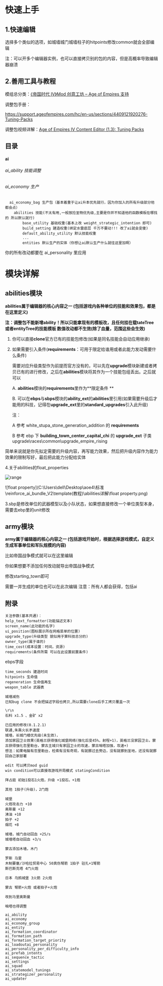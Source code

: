 # 快速上手

## 1.快速编辑

选择多个类似的选项，如城墙城门城墙柱子的hitpoints修改common就会全部编辑

注：可以开多个编辑器实例，也可以直接拷贝别的包的内容，但是高概率导致编辑器崩溃

## 2.善用工具与教程

模组总分类：[《帝国时代 IV》Mod 创意工坊 – Age of Empires 支持](https://support.ageofempires.com/hc/en-us/sections/360012376652-Age-of-Empires-IV-Mod-Workshop)

调整包手册：

https://support.ageofempires.com/hc/en-us/sections/4409121920276-Tuning-Packs

调整包视频详解：[Age of Empires IV Content Editor (1.3): Tuning Packs](https://www.youtube.com/watch?v=GN-4k5ry8S8)

## 目录
#### ai
###### ai_ability 技能调整
###### ai_economy 生产
```
  ai_economy_bag 生产包（基本着重于让ai升本优先就行，因为你加入的所有升级部分他都会点）
    abilities 技能(不太有用,一般放捡圣物优先级,主要是你并不知道他的函数模板在哪找的 所以默认就行)
		base_utility 基础权重(基本上改 weight_strategic_intention 即可)
		build_setting 建造权重(绑定水雷底层 千万不要动!!! 改了ai就会变傻)
		default_ability_utility 默认技能权重
		...
		entities 默认生产的实体（你想让ai默认生产什么就往这里加啊）
```
你的所有改动都要在 ai_personality 里应用

# 模块详解

## abilities模块

**abilities属于编辑器的核心内容之一 (包括游戏内各种单位的技能和效果包，都是在这里定义)**

**注：调整包不能新增ability！所以只能拿现有的模板改，且任何挂在载tateTree或者entityTree的技能模板 数值改动都不生效(除了血量，范围这些会生效)**

1. 你可以直接**clone**官方已有的技能包修改(如果是同名技能会自动应用继承)

2. 如果需要引入条件(**requirements**：可用于限定给谁用或者此能力发动需要什么条件)

   需要对应升级类型作为前提而官方没有的，可以先在**upgrade**模块新建或者拷贝已有的进行修改，之后在**abilities**模块将其作为一个技能包组丢出。之后就可以

   A. **abilities**模块的**requirements**里作为**限定条件 **

   B. 可以在**ebps**与**sbps**模块的**ability_ext**的**abilities**里引用(如果需要升级后才能用的科技，记得在**upgrade_ext**里的**standard_upgrades**引入此升级)

   注：

   A 参考 white_stupa_stone_generation_addition 的 **requirements**

   B 参考 ebp 下 **building_town_center_capital_chi** 的 **upgrade_ext** 子类upgrade\races\common\upgrade_empire_rising





简单来说就是你先拟定需要的升级内容，再写能力效果，然后把升级内容作为能力效果的限制写好，最后把此能力分配给实体



4.关于abilities的float_properties

![range](C:\Users\dell\Desktop\aoe4\标准\reinforce_ai_bundle_V2\template(教程)\abilities详解\range.png)

![float property](C:\Users\dell\Desktop\aoe4\标准\reinforce_ai_bundle_V2\template(教程)\abilities详解\float property.png)

3.sbp是修改单位的武器模型以及小队状态，如果想直接修改一个单位类型本身，需要去ebp里的unit修改

## army模块

**army属于编辑器的核心内容之一 (包括游戏开始时，根据选择游戏模式，自定义生成军事单位和军队规模的内容)**

比如帝国战争模式就可以在这里编辑

你如果想要不添加任何改动就导出帝国战争模式

修改starting_town即可

需要一并生成的单位也可以在此次编辑
注意：所有人都会获得，包括ai



## 附录

```
关注参数(基本共通)：
help_text_formatter(功能描述文本)
screen_name(此功能的名字)
ui_position(图标展示所在网格菜单的位置)
upgrade_type(升级类型 貌似用于算科技总分的)
owner_type(属于谁的)
time_cost(成本设置：时间，资源)
requirements(条件所需 可以在此设置前置条件)
```

ebps字段

```
time_seconds 建造时间
hitpoints 生命值
regeneration 生命值再生
weapon_table 武器表
```

```
城墙减伤
已知bug clone 不会把描述字段也拷贝,所以需要clone后手工拷贝覆盖一次
```

``` 
\r\n
石料 x1.5 、金矿 x2
```

```
已应用的修改(0.1.2.1)
联通,朱熹火长矛速度
城墙，长城门楼优先级(未生效)，
添加家园卫士效果(英格兰获得强化城堡网络(强化后变45%，射程+1)，英格兰没家园卫士。蒙古获得强化忽里勒台，蒙古主城只有家园卫士的攻速，蒙古哨塔加强，攻速+)
想法：如果电脑有忽里勒台，检索有没有奇观，有就挪过去旁边，没有就挪到圣地，还没有就挪回自己家部署

edit 可以拷贝mod guid
win condition可以直接改游戏开局模式 statingCondition
```

```
拜占庭 初始1投石1火炮，升级 +1投石，+1炮

其他 1拍子(升级)，2门炮
```

```
城堡 
火炮攻击力 +10
奥斯曼 +12
沸油 +10
拍子 +2
烟花 +8

城墙，城门自动回血 +25/s
城墙塔自动回血 +3/s

蒙古添加木墙，木门

罗斯 马里
木制要塞/沙哈拉贸易中心 50真伤弩箭 1拍子 驻扎+1弩箭
斯巴斯克塔 4门火炮

日本 乌鸦城堡 3火箭 2火炮

蒙古 弩箭+火炮 或者拍子+火炮

改到马里奥斯曼

哨塔也得调整
```

```
ai_ability
ai_economy
ai_economy_group
ai_entity
ai_formation_coordinator
ai_formation_path
ai_formation_target_priority
ai_loadoutai_personality
ai_personality_per_difficulty_info
ai_prefab_intents
ai_sequence_tactic
ai_settings
ai_squad
ai_statemodel_tunings
ai_strategizer_personality
ai_updater
```